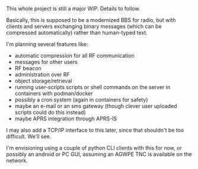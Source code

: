 This whole project is still a major WIP. Details to follow.

Basically, this is supposed to be a modernized BBS for radio,
but with clients and servers exchanging binary messages 
(which can be compressed automatically) rather than human-typed text.

I'm planning several features like:

- automatic compression for all RF communication
- messages for other users
- RF beacon
- administration over RF
- object storage/retrieval
- running user-scripts scripts or shell commands on the server in containers with podman/docker
- possibly a cron system (again in containers for safety)
- maybe an e-mail or an sms gateway (though clever user uploaded scripts could do this instead)
- maybe APRS integration through APRS-IS

I may also add a TCP/IP interface to this later, since that shouldn't be too difficult. We'll see.

I'm envisioning using a couple of python CLI clients with this for now, or possibly an android or 
PC GUI, assuming an AGWPE TNC is available on the network.
